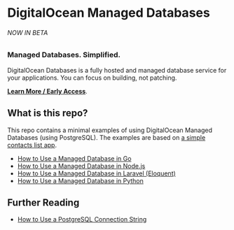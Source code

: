 # DigitalOcean Managed Databases

###### NOW IN BETA

### Managed Databases. Simplified.

DigitalOcean Databases is a fully hosted and managed database service for your applications. You can focus on building, not patching.

**[Learn More / Early Access](https://try.digitalocean.com/dbaas-beta/)**.

## What is this repo?

This repo contains a minimal examples of using DigitalOcean Managed Databases (using PostgreSQL). The examples are based on [a simple contacts list app](/examples/README.md).

* [How to Use a Managed Database in Go](/examples/go-contacts)
* [How to Use a Managed Database in Node.js](/examples/node-contacts)
* [How to Use a Managed Database in Laravel (Eloquent)](/examples/laravel-contacts)
* [How to Use a Managed Database in Python](/examples/python-contacts)

## Further Reading

* [How to Use a PostgreSQL Connection String](/examples#database-credentials)

